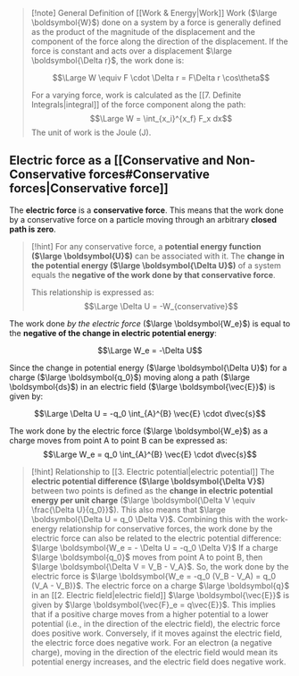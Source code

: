 > [!note] General Definition of [[Work & Energy|Work]]
> Work ($\large \boldsymbol{W}$) done on a system by a force is generally defined as the product of the magnitude of the displacement and the component of the force along the direction of the displacement. 
> If the force is constant and acts over a displacement $\large \boldsymbol{\Delta r}$, the work done is:
> 
> $$\Large W \equiv F \cdot \Delta r = F\Delta r \cos\theta$$
> 
> For a varying force, work is calculated as the [[7. Definite Integrals|integral]] of the force component along the path: 
> $$\Large W = \int_{x_i}^{x_f} F_x dx$$
> The unit of work is the Joule (J).


## Electric force as a [[Conservative and Non-Conservative forces#Conservative forces|Conservative force]]

The **electric force** is a **conservative force**. This means that the work done by a conservative force on a particle moving through an arbitrary **closed path is zero**.

> [!hint]
> For any conservative force, a **potential energy function ($\large \boldsymbol{U}$)** can be associated with it. The **change in the potential energy ($\large \boldsymbol{\Delta U}$)** of a system equals the **negative of the work done by that conservative force**. 
> 
> This relationship is expressed as: 
> $$\Large \Delta U = -W_{conservative}$$


The work done _by the electric force_ ($\large \boldsymbol{W_e}$) is equal to the **negative of the change in electric potential energy**:

$$\Large W_e = -\Delta U$$

Since the change in potential energy ($\large \boldsymbol{\Delta U}$) for a charge ($\large \boldsymbol{q_0}$) moving along a path ($\large \boldsymbol{ds}$) in an electric field ($\large \boldsymbol{\vec{E}}$) is given by:

$$\Large \Delta U = -q_0 \int_{A}^{B} \vec{E} \cdot d\vec{s}$$

The work done by the electric force ($\large \boldsymbol{W_e}$) as a charge moves from point A to point B can be expressed as: 
$$\Large W_e = q_0 \int_{A}^{B} \vec{E} \cdot d\vec{s}$$

> [!hint] Relationship to [[3. Electric potential|electric potential]]
> The **electric potential difference ($\large \boldsymbol{\Delta V}$)** between two points is defined as the **change in electric potential energy per unit charge** ($\large \boldsymbol{\Delta V \equiv \frac{\Delta U}{q_0}}$). 
> This also means that $\large \boldsymbol{\Delta U = q_0 \Delta V}$. Combining this with the work-energy relationship for conservative forces, the work done by the electric force can also be related to the electric potential difference: $\large \boldsymbol{W_e = - \Delta U = -q_0 \Delta V}$ If a charge $\large \boldsymbol{q_0}$ moves from point A to point B, then $\large \boldsymbol{\Delta V = V_B - V_A}$. So, the work done by the electric force is $\large \boldsymbol{W_e = -q_0 (V_B - V_A) = q_0 (V_A - V_B)}$. The electric force on a charge $\large \boldsymbol{q}$ in an [[2. Electric field|electric field]] $\large \boldsymbol{\vec{E}}$ is given by $\large \boldsymbol{\vec{F}_e = q\vec{E}}$. This implies that if a positive charge moves from a higher potential to a lower potential (i.e., in the direction of the electric field), the electric force does positive work. Conversely, if it moves against the electric field, the electric force does negative work. For an electron (a negative charge), moving in the direction of the electric field would mean its potential energy increases, and the electric field does negative work.
